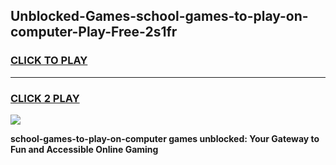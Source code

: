 
## Unblocked-Games-school-games-to-play-on-computer-Play-Free-2s1fr
<h3>
<a href="https://premium76.site?title=school-games-to-play-on-computer&ref=21A">CLICK TO PLAY</a></h3>
<hr>

<h3>
<a href="https://premium76.site?title=school-games-to-play-on-computer&ref=21A">CLICK 2 PLAY</a>
  
</h3>

<a href="https://premium76.site?title=school-games-to-play-on-computer&ref=21A"><img src="https://clearcache.store/games.png"></a>


**school-games-to-play-on-computer games unblocked: Your Gateway to Fun and Accessible Online Gaming**
